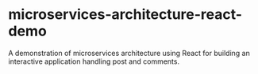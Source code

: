 # microservices-architecture-react-demo
 A demonstration of microservices architecture using React for building an interactive application handling post and comments.
